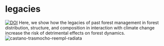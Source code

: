 # legacies
[![DOI](https://zenodo.org/badge/511026957.svg)](https://zenodo.org/badge/latestdoi/511026957)
Here, we show how the legacies of past forest management in forest distribution, structure, and composition in interaction with climate change increase the risk of detrimental effects on forest dynamics. 
![castano-trasmocho-reempl-radiata](https://user-images.githubusercontent.com/36412735/192803013-e1cbf978-8882-4e0c-aa1d-0ea751c0852e.jpeg)
